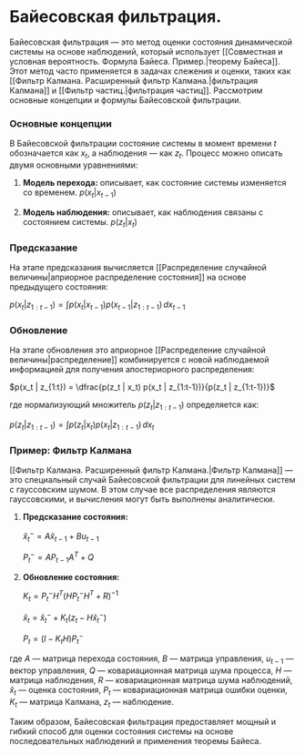 # Байесовская фильтрация.

Байесовская фильтрация — это метод оценки состояния динамической системы на основе наблюдений, который использует [[Совместная и условная вероятность. Формула Байеса. Пример.|теорему Байеса]]. Этот метод часто применяется в задачах слежения и оценки, таких как [[Фильтр Калмана. Расширенный фильтр Калмана.|фильтрация Калмана]] и [[Фильтр частиц.|фильтрация частиц]]. Рассмотрим основные концепции и формулы Байесовской фильтрации.

### Основные концепции

В Байесовской фильтрации состояние системы в момент времени $t$ обозначается как $x_t$, а наблюдения — как $z_t$. Процесс можно описать двумя основными уравнениями:

1. **Модель перехода:** описывает, как состояние системы изменяется со временем.
   $p(x_t | x_{t-1})$

2. **Модель наблюдения:** описывает, как наблюдения связаны с состоянием системы.
   $p(z_t | x_t)$

### Предсказание

На этапе предсказания вычисляется [[Распределение случайной величины|априорное распределение состояния]] на основе предыдущего состояния:

$p(x_t | z_{1:t-1}) = \int p(x_t | x_{t-1}) p(x_{t-1} | z_{1:t-1}) \, dx_{t-1}$

### Обновление

На этапе обновления это априорное [[Распределение случайной величины|распределение]] комбинируется с новой наблюдаемой информацией для получения апостериорного распределения:

$p(x_t | z_{1:t}) = \dfrac{p(z_t | x_t) p(x_t | z_{1:t-1})}{p(z_t | z_{1:t-1})}$

где нормализующий множитель $p(z_t | z_{1:t-1})$ определяется как:

$p(z_t | z_{1:t-1}) = \int p(z_t | x_t) p(x_t | z_{1:t-1}) \, dx_t$

### Пример: Фильтр Калмана

[[Фильтр Калмана. Расширенный фильтр Калмана.|Фильтр Калмана]] — это специальный случай Байесовской фильтрации для линейных систем с гауссовским шумом. В этом случае все распределения являются гауссовскими, и вычисления могут быть выполнены аналитически. 

1. **Предсказание состояния:**
   
   $\hat{x}_t^- = A \hat{x}_{t-1} + B u_{t-1}$
   
   $P_t^- = A P_{t-1} A^T + Q$

2. **Обновление состояния:**
   
   $K_t = P_t^- H^T (H P_t^- H^T + R)^{-1}$
   
   $\hat{x}_t = \hat{x}_t^- + K_t (z_t - H \hat{x}_t^-)$
   
   $P_t = (I - K_t H) P_t^-$

где $A$ — матрица перехода состояния, $B$ — матрица управления, $u_{t-1}$ — вектор управления, $Q$ — ковариационная матрица шума процесса, $H$ — матрица наблюдения, $R$ — ковариационная матрица шума наблюдений, $\hat{x}_t$ — оценка состояния, $P_t$ — ковариационная матрица ошибки оценки, $K_t$ — матрица Калмана, $z_t$ — наблюдение.

Таким образом, Байесовская фильтрация предоставляет мощный и гибкий способ для оценки состояния системы на основе последовательных наблюдений и применения теоремы Байеса.